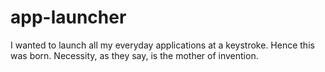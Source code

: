 # app-launcher
I wanted to launch all my everyday applications at a keystroke. Hence this was born. Necessity, as they say, is the mother of invention.
